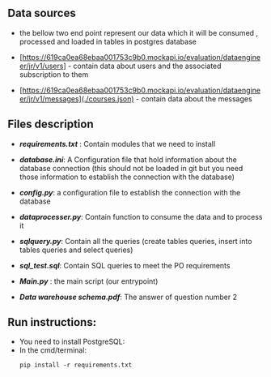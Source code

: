## Data sources

- the bellow two end point represent our data which it will be consumed , processed and loaded in tables in postgres database 

- [https://619ca0ea68ebaa001753c9b0.mockapi.io/evaluation/dataengineer/jr/v1/users] -  contain data about users and the associated subscription to them
- [https://619ca0ea68ebaa001753c9b0.mockapi.io/evaluation/dataengineer/jr/v1/messages](./courses.json) - contain data about the messages 

## Files description 
- ***requirements.txt*** : Contain modules that we need to install 
- ***database.ini***: A Configuration file that hold information about the database connection (this should not be loaded in git but you need those information to establish the connection with the database)
- ***config.py***: a configuration file to establish the connection with the database 
- ***dataprocesser.py***: Contain function to consume the data and to process it 
- ***sqlquery.py***: Contain all the queries (create tables queries, insert into tables queries and select queries) 
- ***sql_test.sql***: Contain SQL queries to meet the PO requirements
- ***Main.py*** : the main script (our entrypoint)

- ***Data warehouse schema.pdf***: The answer of question number 2 

##  Run  instructions: 
- You need to install PostgreSQL:
- In the cmd/terminal: 
  ```
  pip install -r requirements.txt
  ```
 